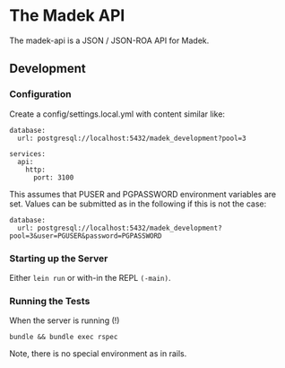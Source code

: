 # The Madek API

The madek-api is a JSON / JSON-ROA API for Madek.


## Development

### Configuration

Create a config/settings.local.yml with content similar like:

    database:
      url: postgresql://localhost:5432/madek_development?pool=3

    services:
      api:
        http:
          port: 3100

This assumes that PUSER and PGPASSWORD environment variables are set. Values
can be submitted as in the following if this is not the case:

    database:
      url: postgresql://localhost:5432/madek_development?pool=3&user=PGUSER&password=PGPASSWORD

### Starting up the Server

Either `lein run` or with-in the REPL  `(-main)`.

### Running the Tests

When the server is running (!)

    bundle && bundle exec rspec

Note, there is no special environment as in rails.
